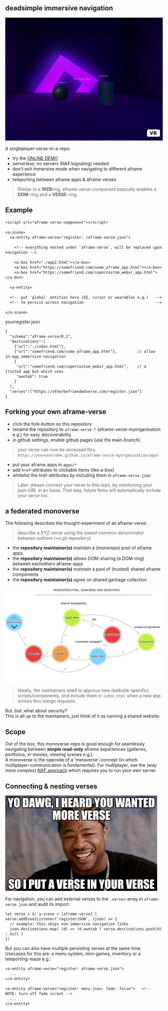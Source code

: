 ## deadsimple immersive navigation

![](.img/demo.gif)

A singleplayer-verse-in-a-repo:

* try the [ONLINE DEMO](https://coderofsalvation.github.io/aframe-verse/apps/)
* serverless: no servers (NAF/signaling) needed
* don't exit immersive mode when navigating to different aframe experience 
* teleporting between aframe apps & aframe verses 

> Similar to a **WEB**ring, aframe-verse-component basically enables a **DOM**-ring and a **VERSE**-ring

## Example

```
<script src="aframe-verse-component"></script>

<a-scene>
  <a-entity aframe-verse="register: /aframe-verse.json">

    <!-- everything nested under `aframe-verse`, will be replaced upon navigation -->

    <a-box href="./app2.html"></a-box>
    <a-box href="https://somefriend.com/some_aframe_app.html"></a-box>
    <a-box href="https://somefriend.com/supercustom_webxr_app.html"></a-box>

  <a-entity>

  <!-- put 'global' entities here (UI, cursor or wearables e.g.)   -->
  <!-- to persist across navigation                                -->

</a-scene>
```

yourregister.json
```
{
  "schema":"aframe-verse/0.1",
  "destinations":[ 
    {"url":"./index.html"},
    {"url":"somefriend.com/some_aframe_app.html"},         // allow in-app immersive navigation
    {
     "url":"somefriend.com/supercustom_webxr_app.html",    // a trusted app but which uses 
     "owntab": true                         
    }
  ], 
  "verses":["https://otherbefriendedverse.com/register.json"]
}
```

## Forking your own aframe-verse

* click the fork-button on this repository
* rename the repository to `aframe-verse-*` (aframe-verse-myorganisation e.g.) for easy discoverability
* in github settings, enable github pages (use the main-branch)

> your verse can now be accessed thru `https://yourusername.github.io/aframe-verse-myorganisation/apps`

* put your aframe apps in `apps/*`
* add `href`-attributes to clickable items (like a-box)
* whitelist the href-attributes by including them in `aframe-verse.json`

> Later: please connect your verse to this repo, by mentioning your json-URL in an issue. That way, future forks will automatically include your verse too.

## a federated monoverse

The following describes the thought-experiment of an aframe-verse:

> describe a XYZ-verse using the lowest common denominator between authors (=a git repository)

* the **repository maintainer(s)** maintain a (monorepo) pool of aframe apps 
* the **repository maintainer(s)** allows DOM-sharing (a DOM-ring) between eachothers aframe-apps
* the **repository maintainer(s)** maintain a pool of (trusted) shared aframe components
* the **repository maintainer(s)** agree on shared garbage collection 

![](.img/flow.gif)

> Ideally, the maintainers need to approve new (website-specific) scripts/components, and include them in `index.html` when a new app arrives thru merge requests.

But..but..what about security?<br>
This is all up to the maintainers, just think of it as running a shared website.

## Scope

Out of the box, this monoverse-repo is good enough for seamlessly navigating between **simple read-only** aframe experiences (galleries, portfolios, vr movies, viewing scenes e.g.).<br>
A monoverse is the opposite of a 'metaverse'-concept (in which multiplayer-communication is fundamental).
For multiplayer, see the (way more complex) [NAF approach](https://github.com/networked-aframe) which requires you to run your own server.

## Connecting & nesting verses

![](.img/yodawg.jpg)

For navigation, you can add external verses to the `.verses`-array in `aframe-verse.json` and audit its import:

```
let verse = $('a-scene > [aframe-verse]')
verse.addEventListener('registerJSON', (json) => {
  // example: this skips non-immersive navigation links
  json.destinations.map( (d) => !d.owntab ? verse.destinations.push(d) : null )
})
```

But you can also have multiple persisting verses at the same time.
Usecases for this are: a menu system, mini-games, inventory or a teleporting-maze e.g.:

```
<a-entity aframe-verse="register: aframe-verse.json">
  ...
</a-entity>

<a-entity aframe-verse="register: menu.json; fade: false">   <!-- NOTE: turn off fade in/out -->
  ...
</a-entity>

```
